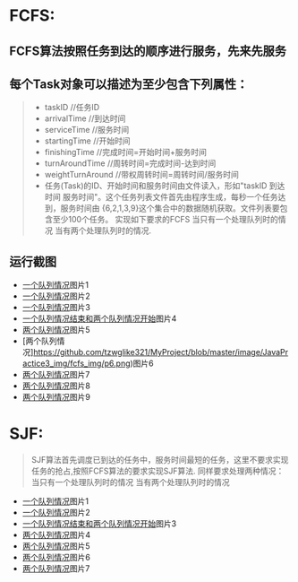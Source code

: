 # FCFS:
## FCFS算法按照任务到达的顺序进行服务，先来先服务 
## 每个Task对象可以描述为至少包含下列属性： 
> * taskID //任务ID 
> * arrivalTime //到达时间 
> * serviceTime //服务时间 
> * startingTime //开始时间 
> * finishingTime //完成时间=开始时间+服务时间 
> * turnAroundTime //周转时间=完成时间-达到时间 
> * weightTurnAround //带权周转时间=周转时间/服务时间 
> * 任务(Task)的ID、开始时间和服务时间由文件读入，形如"taskID 到达时间 服务时间"。这个任务列表文件首先由程序生成，每秒一个任务达到，服务时间由        {6,2,1,3,9}这个集合中的数据随机获取。文件列表要包含至少100个任务。 实现如下要求的FCFS 当只有一个处理队列时的情况 当有两个处理队列时的情况.
## 运行截图
* [一个队列情况](https://github.com/tzwglike321/MyProject/blob/master/image/JavaPractice3_img/fcfs_img/p1.png)图片1
* [一个队列情况](https://github.com/tzwglike321/MyProject/blob/master/image/JavaPractice3_img/fcfs_img/p2.png)图片2
* [一个队列情况](https://github.com/tzwglike321/MyProject/blob/master/image/JavaPractice3_img/fcfs_img/p3.png)图片3
* [一个队列情况结束和两个队列情况开始](https://github.com/tzwglike321/MyProject/blob/master/image/JavaPractice3_img/fcfs_img/p4.png)图片4
* [两个队列情况](https://github.com/tzwglike321/MyProject/blob/master/image/JavaPractice3_img/fcfs_img/p5.png)图片5
* [两个队列情况]https://github.com/tzwglike321/MyProject/blob/master/image/JavaPractice3_img/fcfs_img/p6.png)图片6
* [两个队列情况](https://github.com/tzwglike321/MyProject/blob/master/image/JavaPractice3_img/fcfs_img/p7.png)图片7
* [两个队列情况](https://github.com/tzwglike321/MyProject/blob/master/image/JavaPractice3_img/fcfs_img/p8.png)图片8
* [两个队列情况](https://github.com/tzwglike321/MyProject/blob/master/image/JavaPractice3_img/fcfs_img/p9.png)图片9
# SJF:
> SJF算法首先调度已到达的任务中，服务时间最短的任务，这里不要求实现任务的抢占,按照FCFS算法的要求实现SJF算法. 同样要求处理两种情况： 当只有一个处理队列时的情况 当有两个处理队列时的情况
* [一个队列情况](https://github.com/tzwglike321/MyProject/blob/master/JavaPractice3/sjf_img/p1.png)图片1
* [一个队列情况](https://github.com/tzwglike321/MyProject/blob/master/JavaPractice3/sjf_img/p2.png)图片2
* [一个队列情况结束和两个队列情况开始](https://github.com/tzwglike321/MyProject/blob/master/JavaPractice3/sjf_img/p3.png)图片3
* [两个队列情况](https://github.com/tzwglike321/MyProject/blob/master/JavaPractice3/sjf_img/p4.png)图片4
* [两个队列情况](https://github.com/tzwglike321/MyProject/blob/master/JavaPractice3/sjf_img/p5.png)图片5
* [两个队列情况](https://github.com/tzwglike321/MyProject/blob/master/JavaPractice3/sjf_img/p6.png)图片6
* [两个队列情况](https://github.com/tzwglike321/MyProject/blob/master/JavaPractice3/sjf_img/p7.png)图片7
